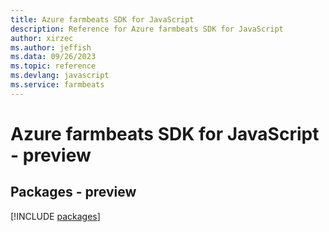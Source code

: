 ```yaml
---
title: Azure farmbeats SDK for JavaScript
description: Reference for Azure farmbeats SDK for JavaScript
author: xirzec
ms.author: jeffish
ms.data: 09/26/2023
ms.topic: reference
ms.devlang: javascript
ms.service: farmbeats
---
```

# Azure farmbeats SDK for JavaScript - preview
## Packages - preview
[!INCLUDE [packages](farmbeats-index.md)]